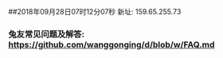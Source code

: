 ##2018年09月28日07时12分07秒 新址: 159.65.255.73
### 兔友常见问题及解答: https://github.com/wanggonging/d/blob/w/FAQ.md
